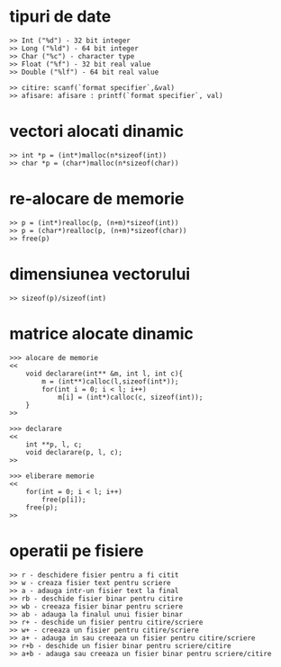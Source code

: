 # tipuri de date
    >> Int ("%d") - 32 bit integer
    >> Long ("%ld") - 64 bit integer
    >> Char ("%c") - character type
    >> Float ("%f") - 32 bit real value
    >> Double ("%lf") - 64 bit real value

    >> citire: scanf(`format specifier`,&val)
    >> afisare: afisare : printf(`format specifier`, val)

# vectori alocati dinamic
    >> int *p = (int*)malloc(n*sizeof(int))
    >> char *p = (char*)malloc(n*sizeof(char))

# re-alocare de memorie
    >> p = (int*)realloc(p, (n+m)*sizeof(int))
    >> p = (char*)realloc(p, (n+m)*sizeof(char))
    >> free(p)

# dimensiunea vectorului
    >> sizeof(p)/sizeof(int)

# matrice alocate dinamic
    >>> alocare de memorie
    <<
        void declarare(int** &m, int l, int c){
            m = (int**)calloc(l,sizeof(int*));
            for(int i = 0; i < l; i++)
                m[i] = (int*)calloc(c, sizeof(int));
        }
    >>
    
    >>> declarare
    <<
        int **p, l, c;
        void declarare(p, l, c);
    >>

    >>> eliberare memorie
    <<
        for(int = 0; i < l; i++)
            free(p[i]);
        free(p);
    >>

# operatii pe fisiere
    >> r - deschidere fisier pentru a fi citit
    >> w - creaza fisier text pentru scriere
    >> a - adauga intr-un fisier text la final
    >> rb - deschide fisier binar pentru citire
    >> wb - creeaza fisier binar pentru scriere
    >> ab - adauga la finalul unui fisier binar
    >> r+ - deschide un fisier pentru citire/scriere
    >> w+ - creeaza un fisier pentru citire/scriere
    >> a+ - adauga in sau creeaza un fisier pentru citire/scriere
    >> r+b - deschide un fisier binar pentru scriere/citire
    >> a+b - adauga sau creeaza un fisier binar pentru scriere/citire

